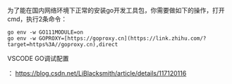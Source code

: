 

为了能在国内网络环境下正常的安装go开发工具包，你需要做如下的操作，打开cmd，执行2条命令：

```
go env -w GO111MODULE=on
go env -w GOPROXY=[https://goproxy.cn](https://link.zhihu.com/?target=https%3A//goproxy.cn),direct
```

VSCODE GO调试配置

： https://blog.csdn.net/LiBlacksmith/article/details/117120116



